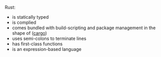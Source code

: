 Rust:

  * is statically typed
  * is complied
  * comes bundled with build-scripting and package management in the shape of ([cargo](https://doc.rust-lang.org/cargo/))
  * uses semi-colons to terminate lines
  * has first-class functions
  * is an expression-based language

